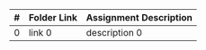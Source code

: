 |  #  | Folder Link | Assignment Description |
| :-: | ----------- | ---------------------- |
|  0  | link 0      | description 0          |

